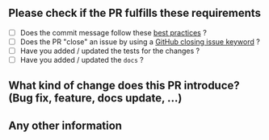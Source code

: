 ## Please check if the PR fulfills these requirements

- [ ] Does the commit message follow these [best practices](https://www.git-scm.com/book/en/v2/Distributed-Git-Contributing-to-a-Project#_commit_guidelines) ?
- [ ] Does the PR "close" an issue by using a [GitHub closing issue keyword](https://help.github.com/en/github/managing-your-work-on-github/closing-issues-using-keywords) ?
- [ ] Have you added / updated the tests for the changes ?
- [ ] Have you added / updated the `docs` ?

## What kind of change does this PR introduce? (Bug fix, feature, docs update, ...)

## Any other information

